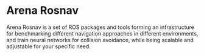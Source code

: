 # Arena Rosnav

Arena Rosnav is a set of ROS packages and tools forming an infrastructure
for benchmarking different navigation approaches in different environments,
and train neural networks for collision avoidance, while being scalable and 
adjustable for your specific need.


